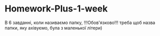 # Homework-Plus-1-week
В 6 завданні, коли називаємо папку, !!!Обов'язково!!! треба щоб назва папки, яку ахівуємо, була з маленької літери)
